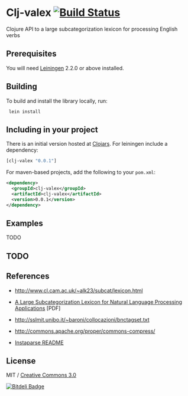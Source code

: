 Clj-valex [![Build Status](https://secure.travis-ci.org/delver/clj-valex.png)](http://travis-ci.org/delver/clj-valex)
=========

Clojure API to a large subcategorization lexicon for processing English verbs

## Prerequisites

You will need [Leiningen](https://github.com/technomancy/leiningen) 2.2.0 or
above installed.

## Building

To build and install the library locally, run:

     lein install

## Including in your project

There is an initial version hosted at [Clojars](https://clojars.org/clj-valex).
For leiningen include a dependency:

```clojure
[clj-valex "0.0.1"]
```
    
For maven-based projects, add the following to your `pom.xml`:

```xml
<dependency>
  <groupId>clj-valex</groupId>
  <artifactId>clj-valex</artifactId>
  <version>0.0.1</version>
</dependency>
```

## Examples

TODO

## TODO

## References

* http://www.cl.cam.ac.uk/~alk23/subcat/lexicon.html

* [A Large Subcategorization Lexicon for Natural Language Processing Applications](http://www.cl.cam.ac.uk/users/alk23/lrec06-lexicon.pdf) [PDF]

* http://sslmit.unibo.it/~baroni/collocazioni/bnctagset.txt

* http://commons.apache.org/proper/commons-compress/

* [Instaparse README](https://github.com/Engelberg/instaparse/blob/master/README.md)

## License

MIT / [Creative Commons 3.0](http://creativecommons.org/licenses/by/3.0/legalcode)


[![Bitdeli Badge](https://d2weczhvl823v0.cloudfront.net/delver/clj-valex/trend.png)](https://bitdeli.com/free "Bitdeli Badge")

